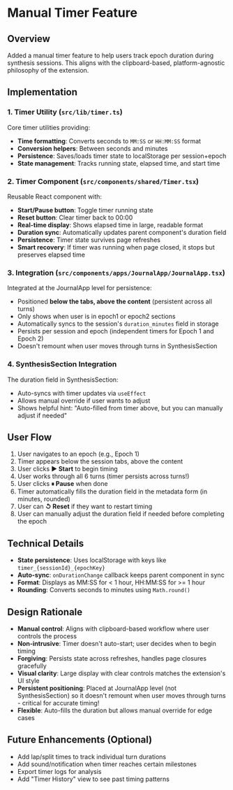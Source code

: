 # Manual Timer Feature

## Overview

Added a manual timer feature to help users track epoch duration during synthesis sessions. This aligns with the clipboard-based, platform-agnostic philosophy of the extension.

## Implementation

### 1. Timer Utility (`src/lib/timer.ts`)

Core timer utilities providing:
- **Time formatting**: Converts seconds to `MM:SS` or `HH:MM:SS` format
- **Conversion helpers**: Between seconds and minutes
- **Persistence**: Saves/loads timer state to localStorage per session+epoch
- **State management**: Tracks running state, elapsed time, and start time

### 2. Timer Component (`src/components/shared/Timer.tsx`)

Reusable React component with:
- **Start/Pause button**: Toggle timer running state
- **Reset button**: Clear timer back to 00:00
- **Real-time display**: Shows elapsed time in large, readable format
- **Duration sync**: Automatically updates parent component's duration field
- **Persistence**: Timer state survives page refreshes
- **Smart recovery**: If timer was running when page closed, it stops but preserves elapsed time

### 3. Integration (`src/components/apps/JournalApp/JournalApp.tsx`)

Integrated at the JournalApp level for persistence:
- Positioned **below the tabs, above the content** (persistent across all turns)
- Only shows when user is in epoch1 or epoch2 sections
- Automatically syncs to the session's `duration_minutes` field in storage
- Persists per session and epoch (independent timers for Epoch 1 and Epoch 2)
- Doesn't remount when user moves through turns in SynthesisSection

### 4. SynthesisSection Integration

The duration field in SynthesisSection:
- Auto-syncs with timer updates via `useEffect`
- Allows manual override if user wants to adjust
- Shows helpful hint: "Auto-filled from timer above, but you can manually adjust if needed"

## User Flow

1. User navigates to an epoch (e.g., Epoch 1)
2. Timer appears below the session tabs, above the content
3. User clicks **▶ Start** to begin timing
4. User works through all 6 turns (timer persists across turns!)
5. User clicks **⏸ Pause** when done
6. Timer automatically fills the duration field in the metadata form (in minutes, rounded)
7. User can **↺ Reset** if they want to restart timing
8. User can manually adjust the duration field if needed before completing the epoch

## Technical Details

- **State persistence**: Uses localStorage with keys like `timer_{sessionId}_{epochKey}`
- **Auto-sync**: `onDurationChange` callback keeps parent component in sync
- **Format**: Displays as MM:SS for < 1 hour, HH:MM:SS for >= 1 hour
- **Rounding**: Converts seconds to minutes using `Math.round()`

## Design Rationale

- **Manual control**: Aligns with clipboard-based workflow where user controls the process
- **Non-intrusive**: Timer doesn't auto-start; user decides when to begin timing
- **Forgiving**: Persists state across refreshes, handles page closures gracefully
- **Visual clarity**: Large display with clear controls matches the extension's UI style
- **Persistent positioning**: Placed at JournalApp level (not SynthesisSection) so it doesn't remount when user moves through turns - critical for accurate timing!
- **Flexible**: Auto-fills the duration but allows manual override for edge cases

## Future Enhancements (Optional)

- Add lap/split times to track individual turn durations
- Add sound/notification when timer reaches certain milestones
- Export timer logs for analysis
- Add "Timer History" view to see past timing patterns

